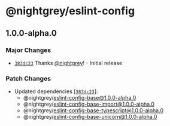 # @nightgrey/eslint-config

## 1.0.0-alpha.0

### Major Changes

- [`383dc23`](https://github.com/nightgrey/eslint-config/commit/383dc23be293e2ce7bc7311b2de07f7249f8795b) Thanks [@nightgrey](https://github.com/nightgrey)! - Initial release

### Patch Changes

- Updated dependencies [[`383dc23`](https://github.com/nightgrey/eslint-config/commit/383dc23be293e2ce7bc7311b2de07f7249f8795b)]:
  - @nightgrey/eslint-config-base@1.0.0-alpha.0
  - @nightgrey/eslint-config-base-import@1.0.0-alpha.0
  - @nightgrey/eslint-config-base-typescript@1.0.0-alpha.0
  - @nightgrey/eslint-config-base-unicorn@1.0.0-alpha.0
